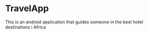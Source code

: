 # TravelApp
This is an android application that guides someone in the best hotel destinations i Africa

